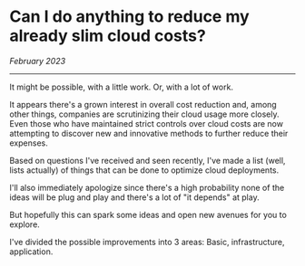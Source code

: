 # Can I do anything to reduce my already slim cloud costs?

_February 2023_

---

It might be possible, with a little work. Or, with a lot of work.

It appears there's a grown interest in overall cost reduction and, among other things, companies are scrutinizing their cloud usage more closely. Even those who have maintained strict controls over cloud costs are now attempting to discover new and innovative methods to further reduce their expenses.

Based on questions I've received and seen recently, I've made a list (well, lists actually) of things that can be done to optimize cloud deployments.

I'll also immediately apologize since there's a high probability none of the ideas will be plug and play and there's a lot of "it depends" at play.

But hopefully this can spark some ideas and open new avenues for you to explore.

I've divided the possible improvements into 3 areas: Basic, infrastructure, application.

